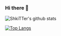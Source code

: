 ### Hi there 👋


![ShkiTTer's github stats](https://github-readme-stats.vercel.app/api?username=ShkiTTer&show_icons=true&theme=tokyonight&count_private=true)

[![Top Langs](https://github-readme-stats.vercel.app/api/top-langs/?username=ShkiTTer&theme=tokyonight&langs_count=10)](https://github.com/ShkiTTer/github-readme-stats)

